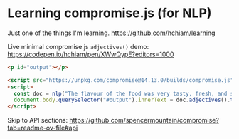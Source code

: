 # Learning compromise.js (for NLP)

Just one of the things I'm learning. https://github.com/hchiam/learning

Live minimal compromise.js `adjectives()` demo: https://codepen.io/hchiam/pen/XWwQypE?editors=1000

```html
<p id="output"></p>

<script src="https://unpkg.com/compromise@14.13.0/builds/compromise.js"></script>
<script>
  const doc = nlp("The flavour of the food was very tasty, fresh, and sweet.");
  document.body.querySelector("#output").innerText = doc.adjectives().text();
</script>
```

Skip to API sections: https://github.com/spencermountain/compromise?tab=readme-ov-file#api
